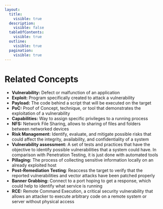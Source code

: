 ```yaml
---
layout:
  title:
    visible: true
  description:
    visible: false
  tableOfContents:
    visible: true
  outline:
    visible: true
  pagination:
    visible: true
---
```


# Related Concepts

* **Vulnerability:** Defect or malfunction of an application
* **Exploit:** Program specifically created to attack a vulnerability
* **Payload:** The code behind a script that will be executed on the target
* **PoC:** Proof of Concept, technique, or tool that demonstrates the exploitation of a vulnerability
* **Capabilities:** Way to assign specific privileges to a running process
* **NFS:** Network File Sharing, allows to sharing of files and folders between networked devices
* **Risk Management:** Identify, evaluate, and mitigate possible risks that could affect the integrity, availability, and confidentiality of a system
* **Vulnerability assessment:** A set of tests and practices that have the objective to identify possible vulnerabilities that a system could have. In comparison with Penetration Testing, it is just done with automated tools
* **Pillaging:** The process of collecting sensitive information locally on an already exploited host
* **Post-Remediation Testing**: Reaccess the target to verify that the reported vulnerabilities and vector attacks have been patched properly
* **Banner Grabbing:** Connect to a port hoping to get a response, which could help to identify what service is running
* **RCE:** Remote Command Execution, a critical security vulnerability that allows an attacker to execute arbitrary code on a remote system or server without physical access
